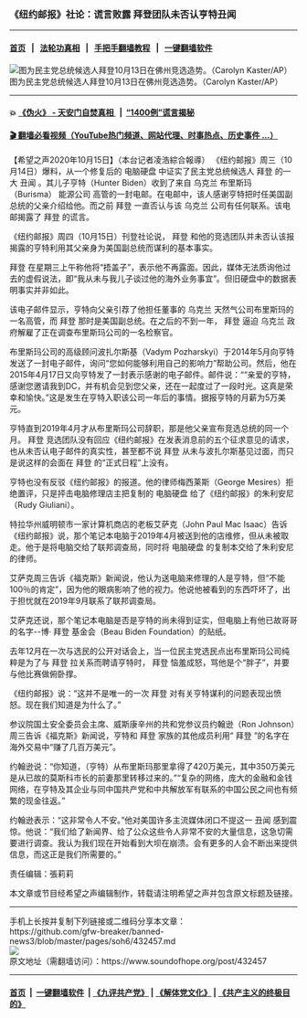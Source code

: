 ### 《纽约邮报》社论：谎言败露 拜登团队未否认亨特丑闻
------------------------

#### [首页](https://github.com/gfw-breaker/banned-news3/blob/master/README.md) &nbsp;&nbsp;|&nbsp;&nbsp; [法轮功真相](https://github.com/begood0513/basic/blob/master/README.md)  &nbsp;&nbsp;|&nbsp;&nbsp; [手把手翻墙教程](https://github.com/gfw-breaker/guides/wiki)  &nbsp;&nbsp;|&nbsp;&nbsp; [一键翻墙软件](https://github.com/gfw-breaker/nogfw/blob/master/README.md)  



<div><img alt="图为民主党总统候选人拜登10月13日在佛州竞选造势。（Carolyn Kaster/AP）" src="https://img.soundofhope.org/2020-10/10-15-1-1602781682837.jpeg"/>
<br/><figcaption class="caption">
 图为民主党总统候选人拜登10月13日在佛州竞选造势。（Carolyn Kaster/AP）
</figcaption></div><hr/>

#### 💥 [《伪火》 - 天安门自焚真相 ](http://158.247.195.190:10000/videos/blog/weihuo.html)&nbsp; |&nbsp; [“1400例”谎言揭秘  ](http://158.247.195.190:10000/videos/blog/jiexi1400.html)

#### [ 🎬  翻墙必看视频（YouTube热门频道、网站代理、时事热点、历史事件 ...）](https://github.com/gfw-breaker/links/blob/master/banned.md)

<div><div class="Content__Wrapper sc-1bvya0-0 grZQxZ">
 <p class="meta-top">
  <span class="meta">
   【希望之声2020年10月15日】（本台记者凌浩綜合報導）
  </span>
  《纽约邮报》周三（10月14日）爆料，从一个修复后的
  <ok href="/term/398380">
   电脑硬盘
  </ok>
  中证实了民主党总统候选人
  <ok href="/term/3365">
   拜登
  </ok>
  的一大
  <ok href="/term/14697">
   丑闻
  </ok>
  。其儿子亨特（Hunter Biden）收到了来自
  <ok href="/term/5128">
   乌克兰
  </ok>
  布里斯玛（Burisma）
  <ok href="/term/29735">
   能源公司
  </ok>
  高管的一封电邮。在电邮中，该人感谢亨特把时任美国副总统的父亲介绍给他。而之前
  <ok href="/term/3365">
   拜登
  </ok>
  一直否认与该
  <ok href="/term/5128">
   乌克兰
  </ok>
  公司有任何联系。该电邮揭露了
  <ok href="/term/3365">
   拜登
  </ok>
  的谎言。
 </p>
 <p>
  《纽约邮报》周四（10月15日）刊登社论说，
  <ok href="/term/3365">
   拜登
  </ok>
  和他的竞选团队并未否认该报揭露的亨特利用其父亲身为美国副总统而谋利的基本事实。
 </p>
 <div class="AD_Embed__Wrap-sc-1xslmin-0 igMuqX module desktop">
  <div>
  </div>
 </div>
 <p>
  <ok href="/term/3365">
   拜登
  </ok>
  在星期三上午称他将“捂盖子”，表示他不再露面。因此，媒体无法质询他过去的虚假说法，即“我从未与我儿子谈过他的海外业务事宜”。但旧硬盘中的数据表明事实并非如此。
 </p>
 <p>
  该电子邮件显示，亨特向父亲引荐了他担任董事的
  <ok href="/term/5128">
   乌克兰
  </ok>
  天然气公司布里斯玛的一名高管，而
  <ok href="/term/3365">
   拜登
  </ok>
  那时是美国副总统。在之后的不到一年，
  <ok href="/term/3365">
   拜登
  </ok>
  逼迫
  <ok href="/term/5128">
   乌克兰
  </ok>
  政府解雇了正在调查布里斯玛公司的一名检察官。
 </p>
 <p>
  布里斯玛公司的高级顾问波扎尔斯基（Vadym Pozharskyi）于2014年5月向亨特发送了一封电子邮件，询问“您如何能够利用自己的影响力”帮助公司。然后，他在2015年4月17日又向亨特发了一封表示感谢的电子邮件。邮件说：““亲爱的亨特，感谢您邀请我到DC，并有机会见到您父亲，还在一起度过了一段时光。这真是荣幸和愉快。”这是发生在亨特入职该公司一年后的事情。据报亨特的月薪为5万美元。
 </p>
 <p>
  亨特直到2019年4月才从布里斯玛公司辞职，那是他父亲宣布竞选总统的同一个月。
  <ok href="/term/3365">
   拜登
  </ok>
  竞选团队没有回应《纽约邮报》在发表消息前的五个征求意见的请求，也从未否认电子邮件的真实性，甚至都不说
  <ok href="/term/3365">
   拜登
  </ok>
  从未与波扎尔斯基见过面，而只是说这样的会面在
  <ok href="/term/3365">
   拜登
  </ok>
  的“正式日程”上没有。
 </p>
 <p>
  亨特也没有反驳《纽约邮报》的报道。他的律师梅西莱斯（George Mesires）拒绝置评，只是抨击电脑修理店主把复制的
  <ok href="/term/398380">
   电脑硬盘
  </ok>
  给了《纽约邮报》的朱利安尼（Rudy Giuliani）。
 </p>
 <p>
  特拉华州威明顿市一家计算机商店的老板艾萨克（John Paul Mac Isaac）告诉《纽约邮报》说，那个笔记本电脑于2019年4月被送到他的店维修，但从未被取走。他于是将电脑交给了联邦调查局，同时将
  <ok href="/term/398380">
   电脑硬盘
  </ok>
  的复制本交给了朱利安尼的律师。
 </p>
 <p>
  艾萨克周三告诉《福克斯》新闻说，他认为送电脑来修理的人是亨特，但“不能100％的肯定”，因为他的眼病影响了他的视力。他说他被看到的东西吓坏了，出于担忧就在2019年9月联系了联邦调查局。
 </p>
 <p>
  艾萨克还说，那个笔记本电脑是否是亨特的尚未得到证实，但电脑上有他已故哥哥的名字--博·
  <ok href="/term/3365">
   拜登
  </ok>
  基金会（Beau Biden Foundation）的贴纸。
 </p>
 <p>
  去年12月在一次与选民的公开对话会上，当一位民主党选民点出布里斯玛公司纯粹是为了与
  <ok href="/term/3365">
   拜登
  </ok>
  拉关系而聘请亨特时，
  <ok href="/term/3365">
   拜登
  </ok>
  恼羞成怒，骂他是个“胖子”，并要与他比赛做俯卧撑。
 </p>
 <p>
  《纽约邮报》说：“这并不是唯一的一次
  <ok href="/term/3365">
   拜登
  </ok>
  对有关亨特谋利的问题表现出愤怒。现在我们知道是为什么了。”
 </p>
 <div class="AD_Embed__Wrap-sc-1xslmin-0 igMuqX module desktop">
  <div>
  </div>
 </div>
 <p>
  参议院国土安全委员会主席、威斯康辛州的共和党参议员约翰逊（Ron Johnson）周三告诉《福克斯》新闻说，亨特和
  <ok href="/term/3365">
   拜登
  </ok>
  家族的其他成员利用“
  <ok href="/term/3365">
   拜登
  </ok>
  ”的名字在海外交易中“赚了几百万美元”。
 </p>
 <p>
  约翰逊说：“你知道，（亨特）从布里斯玛那里拿得了420万美元，其中350万美元是从已故的莫斯科市长的前妻那里转移过来的。”“复杂的网络，庞大的金融和金钱网络，在亨特及其企业与同中国共产党和中共解放军有联系的中国公民之间也有频繁的现金往返。”
 </p>
 <p>
  约翰逊表示：“这非常令人不安。”他对美国许多主流媒体闭口不提这一
  <ok href="/term/14697">
   丑闻
  </ok>
  感到震惊。他说：“我们给了新闻界、给了公众这些令人非常不安的大量信息，这急切需要进行调查。我认为我们现在开始看到大坝在崩溃。会有更多的人会不断出来提供信息，而这正是我们所需要的。”
 </p>
 <p class="meta-btm">
  责任编辑：張莉莉
 </p>
 <p class="meta-btm">
  本文章或节目经希望之声编辑制作，转载请注明希望之声并包含原文标题及链接。
 </p>
</div>
</div>
<hr/>
手机上长按并复制下列链接或二维码分享本文章：<br/>
https://github.com/gfw-breaker/banned-news3/blob/master/pages/soh6/432457.md <br/>
<a href='https://github.com/gfw-breaker/banned-news3/blob/master/pages/soh6/432457.md'><img src='https://github.com/gfw-breaker/banned-news3/blob/master/pages/soh6/432457.md.png'/></a> <br/>
原文地址（需翻墙访问）：https://www.soundofhope.org/post/432457


------------------------
#### [首页](https://github.com/gfw-breaker/banned-news3/blob/master/README.md) &nbsp;|&nbsp; [一键翻墙软件](https://github.com/gfw-breaker/nogfw/blob/master/README.md) &nbsp;| [《九评共产党》](https://github.com/gfw-breaker/9ping.md/blob/master/README.md#九评之一评共产党是什么) | [《解体党文化》](https://github.com/gfw-breaker/jtdwh.md/blob/master/README.md) | [《共产主义的终极目的》](https://github.com/gfw-breaker/gczydzjmd.md/blob/master/README.md)


<img src='http://gfw-breaker.win/banned-news3/pages/soh6/432457.md' width='0px' height='0px'/>